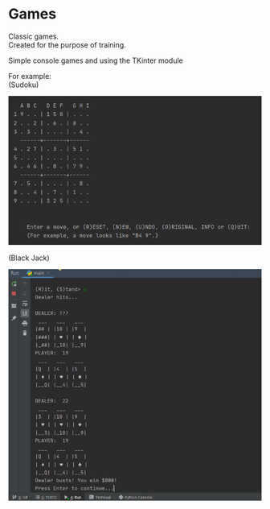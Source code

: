 # Games
Classic games.    
Created for the purpose of training.    

Simple console games and using the TKinter module    

For example:    
(Sudoku)

![](https://github.com/ReVadim/Games/blob/main/sudoku/printscreen/move.png)    

(Black Jack)    

![](https://github.com/ReVadim/Games/blob/main/Black_Jack/printscreen/win.png)    
